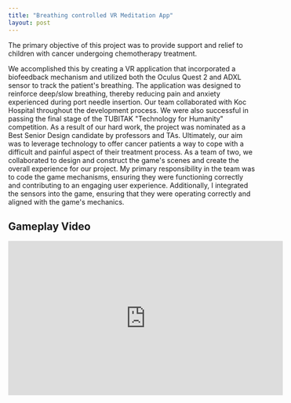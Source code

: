 ```yaml
---
title: "Breathing controlled VR Meditation App"
layout: post
---
```


The primary objective of this project was to provide support and relief to children with cancer
undergoing chemotherapy treatment.


We accomplished this by creating a VR application that
incorporated a biofeedback mechanism and utilized both the Oculus Quest 2 and ADXL sensor
to track the patient's breathing. The application was designed to reinforce deep/slow breathing,
thereby reducing pain and anxiety experienced during port needle insertion. Our team
collaborated with Koc Hospital throughout the development process. We were also successful in
passing the final stage of the TUBITAK "Technology for Humanity" competition. As a result of
our hard work, the project was nominated as a Best Senior Design candidate by professors and
TAs. Ultimately, our aim was to leverage technology to offer cancer patients a way to cope with
a difficult and painful aspect of their treatment process. As a team of two, we collaborated to
design and construct the game's scenes and create the overall experience for our project. My
primary responsibility in the team was to code the game mechanisms, ensuring they were
functioning correctly and contributing to an engaging user experience. Additionally, I integrated
the sensors into the game, ensuring that they were operating correctly and aligned with the
game's mechanics.


## Gameplay Video

<iframe width="560" height="315" src="https://www.youtube.com/embed/7uv8aOKIu5I" title="YouTube video player" frameborder="0" allow="accelerometer; autoplay; clipboard-write; encrypted-media; gyroscope; picture-in-picture; web-share" allowfullscreen></iframe>
